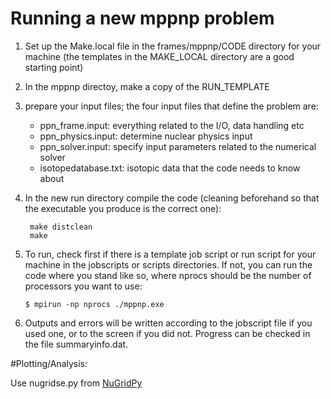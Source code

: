 # Running a new mppnp problem

1. Set up the Make.local file in the frames/mppnp/CODE directory for your
machine (the templates in the MAKE_LOCAL directory are a good starting point)

2. In the mppnp directoy, make a copy of the RUN_TEMPLATE

3. prepare your input files; the four input files that define the problem are:

    * ppn_frame.input:	everything related to the I/O, data handling etc
    * ppn_physics.input: determine nuclear physics input
    * ppn_solver.input: specify input parameters related to the numerical
solver
    * isotopedatabase.txt: isotopic data that the code needs to know about

4. In the new run directory compile the code (cleaning beforehand so that the
executable you produce is the correct one):

        make distclean
        make

5. To run, check first if there is a template job script or run script for your
machine in the jobscripts or scripts directories. If not, you can run the code
where you stand like so, where nprocs should be the number of processors you
want to use:

       $ mpirun -np nprocs ./mppnp.exe

6. Outputs and errors will be written according to the jobscript file if you
used one, or to the screen if you did not. Progress can be checked in the file
summaryinfo.dat.


#Plotting/Analysis: 

Use nugridse.py from [NuGridPy](https://github.com/NuGrid/NuGridPy)
